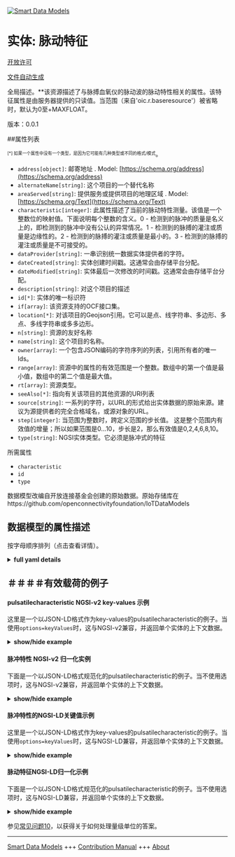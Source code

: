 <!-- 10-Header -->  
[![Smart Data Models](https://smartdatamodels.org/wp-content/uploads/2022/01/SmartDataModels_logo.png "Logo")](https://smartdatamodels.org)  
实体: 脉动特征  
========<!-- /10-Header -->  
<!-- 15-License -->  
[开放许可](https://github.com/smart-data-models//dataModel.OCF/blob/master/pulsatilecharacteristic/LICENSE.md)  
[文件自动生成](https://docs.google.com/presentation/d/e/2PACX-1vTs-Ng5dIAwkg91oTTUdt8ua7woBXhPnwavZ0FxgR8BsAI_Ek3C5q97Nd94HS8KhP-r_quD4H0fgyt3/pub?start=false&loop=false&delayms=3000#slide=id.gb715ace035_0_60)  
<!-- /15-License -->  
<!-- 20-Description -->  
全局描述。**该资源描述了与脉搏血氧仪的脉动波的脉动特性相关的属性。该特征属性是由服务器提供的只读值。当范围（来自'oic.r.baseresource'）被省略时，默认为0至+MAXFLOAT。  
版本：0.0.1  
<!-- /20-Description -->  
<!-- 30-PropertiesList -->  

##属性列表  

<sup><sub>[*] 如果一个属性中没有一个类型，是因为它可能有几种类型或不同的格式/模式</sub></sup>。  
- `address[object]`: 邮寄地址  . Model: [https://schema.org/address](https://schema.org/address)- `alternateName[string]`: 这个项目的一个替代名称  - `areaServed[string]`: 提供服务或提供项目的地理区域  . Model: [https://schema.org/Text](https://schema.org/Text)- `characteristic[integer]`: 此属性描述了当前的脉动特性测量。该值是一个整数位的映射值。下面说明每个整数的含义。0 - 检测到的脉冲的质量是名义上的，即检测到的脉冲中没有公认的异常情况。1 - 检测到的脉搏的灌注或质量是边缘性的。2 - 检测到的脉搏的灌注或质量是最小的。3 - 检测到的脉搏的灌注或质量是不可接受的。  - `dataProvider[string]`: 一串识别统一数据实体提供者的字符。  - `dateCreated[string]`: 实体创建时间戳。这通常会由存储平台分配。  - `dateModified[string]`: 实体最后一次修改的时间戳。这通常会由存储平台分配。  - `description[string]`: 对这个项目的描述  - `id[*]`: 实体的唯一标识符  - `if[array]`: 该资源支持的OCF接口集。  - `location[*]`: 对该项目的Geojson引用。它可以是点、线字符串、多边形、多点、多线字符串或多多边形。  - `n[string]`: 资源的友好名称  - `name[string]`: 这个项目的名称。  - `owner[array]`: 一个包含JSON编码的字符序列的列表，引用所有者的唯一Ids。  - `range[array]`: 资源中的属性的有效范围是一个整数。数组中的第一个值是最小值，数组中的第二个值是最大值。  - `rt[array]`: 资源类型。  - `seeAlso[*]`: 指向有关该项目的其他资源的URI列表  - `source[string]`: 一系列的字符，以URL的形式给出实体数据的原始来源。建议为源提供者的完全合格域名，或源对象的URL。  - `step[integer]`: 当范围为整数时，跨定义范围的步长值。  这是整个范围内有效值的增量；所以如果范围是0...10，步长是2，那么有效值是0,2,4,6,8,10。  - `type[string]`: NGSI实体类型。它必须是脉冲式的特征  <!-- /30-PropertiesList -->  
<!-- 35-RequiredProperties -->  
所需属性  
- `characteristic`  - `id`  - `type`  <!-- /35-RequiredProperties -->  
<!-- 40-RequiredProperties -->  
数据模型改编自开放连接基金会创建的原始数据。原始存储库在https://github.com/openconnectivityfoundation/IoTDataModels  
<!-- /40-RequiredProperties -->  
<!-- 50-DataModelHeader -->  
## 数据模型的属性描述  
按字母顺序排列（点击查看详情）。  
<!-- /50-DataModelHeader -->  
<!-- 60-ModelYaml -->  
<details><summary><strong>full yaml details</strong></summary>    
```yaml  
pulsatilecharacteristic:    
  description: 'This Resource describes the Properties associated with a pulsatile characteristic of the pulsative wave of a Pulse Oximeter. The characteristic Property is a read-only value that is provided by the server. When range (from ''oic.r.baseresource'') is omitted the default is 0 to +MAXFLOAT.'    
  properties:    
    address:    
      description: 'The mailing address'    
      properties:    
        addressCountry:    
          description: 'Property. The country. For example, Spain. Model:''https://schema.org/addressCountry'''    
          type: string    
        addressLocality:    
          description: 'Property. The locality in which the street address is, and which is in the region. Model:''https://schema.org/addressLocality'''    
          type: string    
        addressRegion:    
          description: 'Property. The region in which the locality is, and which is in the country. Model:''https://schema.org/addressRegion'''    
          type: string    
        postOfficeBoxNumber:    
          description: 'Property. The post office box number for PO box addresses. For example, 03578. Model:''https://schema.org/postOfficeBoxNumber'''    
          type: string    
        postalCode:    
          description: 'Property. The postal code. For example, 24004. Model:''https://schema.org/https://schema.org/postalCode'''    
          type: string    
        streetAddress:    
          description: 'Property. The street address. Model:''https://schema.org/streetAddress'''    
          type: string    
      type: object    
      x-ngsi:    
        model: https://schema.org/address    
        type: Property    
    alternateName:    
      description: 'An alternative name for this item'    
      type: string    
      x-ngsi:    
        type: Property    
    areaServed:    
      description: 'The geographic area where a service or offered item is provided'    
      type: string    
      x-ngsi:    
        model: https://schema.org/Text    
        type: Property    
    characteristic:    
      description: 'This Property describes the current pulsatile characteristic measurement. The value is an integer bit mapped value. The following describes what each integer means. 0 - Quality of the detected pulse is nominal, in that there are no recognized abnormalities in the detected pulse. 1 - Perfusion or quality of the detected pulse is marginal. 2 - Perfusion or quality of the detected pulse is minimal. 3 - Perfusion or quality of the detected pulse is unacceptable.'    
      maximum: 3    
      minimum: 0    
      readOnly: true    
      type: integer    
      x-ngsi:    
        type: Property    
    dataProvider:    
      description: 'A sequence of characters identifying the provider of the harmonised data entity.'    
      type: string    
      x-ngsi:    
        type: Property    
    dateCreated:    
      description: 'Entity creation timestamp. This will usually be allocated by the storage platform.'    
      format: date-time    
      type: string    
      x-ngsi:    
        type: Property    
    dateModified:    
      description: 'Timestamp of the last modification of the entity. This will usually be allocated by the storage platform.'    
      format: date-time    
      type: string    
      x-ngsi:    
        type: Property    
    description:    
      description: 'A description of this item'    
      type: string    
      x-ngsi:    
        type: Property    
    id:    
      anyOf: &pulsatilecharacteristic_-_properties_-_owner_-_items_-_anyof    
        - description: 'Property. Identifier format of any NGSI entity'    
          maxLength: 256    
          minLength: 1    
          pattern: ^[\w\-\.\{\}\$\+\*\[\]`|~^@!,:\\]+$    
          type: string    
        - description: 'Property. Identifier format of any NGSI entity'    
          format: uri    
          type: string    
      description: 'Unique identifier of the entity'    
      x-ngsi:    
        type: Property    
    if:    
      description: 'The OCF Interface set supported by this Resource.'    
      items:    
        enum:    
          - oic.if.s    
          - oic.if.baseline    
        type: string    
      minItems: 1    
      readOnly: true    
      type: array    
      uniqueItems: true    
      x-ngsi:    
        type: Property    
    location:    
      description: 'Geojson reference to the item. It can be Point, LineString, Polygon, MultiPoint, MultiLineString or MultiPolygon'    
      oneOf:    
        - description: 'GeoProperty. Geojson reference to the item. Point'    
          properties:    
            bbox:    
              items:    
                type: number    
              minItems: 4    
              type: array    
            coordinates:    
              items:    
                type: number    
              minItems: 2    
              type: array    
            type:    
              enum:    
                - Point    
              type: string    
          required:    
            - type    
            - coordinates    
          title: 'GeoJSON Point'    
          type: object    
        - description: 'GeoProperty. Geojson reference to the item. LineString'    
          properties:    
            bbox:    
              items:    
                type: number    
              minItems: 4    
              type: array    
            coordinates:    
              items:    
                items:    
                  type: number    
                minItems: 2    
                type: array    
              minItems: 2    
              type: array    
            type:    
              enum:    
                - LineString    
              type: string    
          required:    
            - type    
            - coordinates    
          title: 'GeoJSON LineString'    
          type: object    
        - description: 'GeoProperty. Geojson reference to the item. Polygon'    
          properties:    
            bbox:    
              items:    
                type: number    
              minItems: 4    
              type: array    
            coordinates:    
              items:    
                items:    
                  items:    
                    type: number    
                  minItems: 2    
                  type: array    
                minItems: 4    
                type: array    
              type: array    
            type:    
              enum:    
                - Polygon    
              type: string    
          required:    
            - type    
            - coordinates    
          title: 'GeoJSON Polygon'    
          type: object    
        - description: 'GeoProperty. Geojson reference to the item. MultiPoint'    
          properties:    
            bbox:    
              items:    
                type: number    
              minItems: 4    
              type: array    
            coordinates:    
              items:    
                items:    
                  type: number    
                minItems: 2    
                type: array    
              type: array    
            type:    
              enum:    
                - MultiPoint    
              type: string    
          required:    
            - type    
            - coordinates    
          title: 'GeoJSON MultiPoint'    
          type: object    
        - description: 'GeoProperty. Geojson reference to the item. MultiLineString'    
          properties:    
            bbox:    
              items:    
                type: number    
              minItems: 4    
              type: array    
            coordinates:    
              items:    
                items:    
                  items:    
                    type: number    
                  minItems: 2    
                  type: array    
                minItems: 2    
                type: array    
              type: array    
            type:    
              enum:    
                - MultiLineString    
              type: string    
          required:    
            - type    
            - coordinates    
          title: 'GeoJSON MultiLineString'    
          type: object    
        - description: 'GeoProperty. Geojson reference to the item. MultiLineString'    
          properties:    
            bbox:    
              items:    
                type: number    
              minItems: 4    
              type: array    
            coordinates:    
              items:    
                items:    
                  items:    
                    items:    
                      type: number    
                    minItems: 2    
                    type: array    
                  minItems: 4    
                  type: array    
                type: array    
              type: array    
            type:    
              enum:    
                - MultiPolygon    
              type: string    
          required:    
            - type    
            - coordinates    
          title: 'GeoJSON MultiPolygon'    
          type: object    
      x-ngsi:    
        type: GeoProperty    
    n:    
      description: 'Friendly name of the Resource'    
      maxLength: 64    
      readOnly: true    
      type: string    
      x-ngsi:    
        type: Property    
    name:    
      description: 'The name of this item.'    
      type: string    
      x-ngsi:    
        type: Property    
    owner:    
      description: 'A List containing a JSON encoded sequence of characters referencing the unique Ids of the owner(s)'    
      items:    
        anyOf: *pulsatilecharacteristic_-_properties_-_owner_-_items_-_anyof    
        description: 'Property. Unique identifier of the entity'    
      type: array    
      x-ngsi:    
        type: Property    
    range:    
      description: 'The valid range for the Property in the Resource as an integer. The first value in the array is the minimum value, the second value in the array is the maximum value.'    
      items:    
        type: integer    
      maxItems: 2    
      minItems: 2    
      readOnly: true    
      type: array    
      x-ngsi:    
        type: Property    
    rt:    
      description: 'The Resource Type.'    
      items:    
        enum:    
          - oic.r.pulsatilecharacteristic    
        type: string    
      minItems: 1    
      readOnly: true    
      type: array    
      uniqueItems: true    
      x-ngsi:    
        type: Property    
    seeAlso:    
      description: 'list of uri pointing to additional resources about the item'    
      oneOf:    
        - items:    
            format: uri    
            type: string    
          minItems: 1    
          type: array    
        - format: uri    
          type: string    
      x-ngsi:    
        type: Property    
    source:    
      description: 'A sequence of characters giving the original source of the entity data as a URL. Recommended to be the fully qualified domain name of the source provider, or the URL to the source object.'    
      type: string    
      x-ngsi:    
        type: Property    
    step:    
      description: 'Step value across the defined range when the range is an integer.  This is the increment for valid values across the range; so if range is 0..10 and step is 2 then valid values are 0,2,4,6,8,10.'    
      readOnly: true    
      type: integer    
      x-ngsi:    
        type: Property    
    type:    
      description: 'NGSI entity type. It has to be pulsatilecharacteristic'    
      enum:    
        - pulsatilecharacteristic    
      type: string    
      x-ngsi:    
        type: Property    
  required:    
    - characteristic    
    - id    
    - type    
  type: object    
  x-derived-from: https://raw.githubusercontent.com/openconnectivityfoundation/IoTDataModels/master/PulsatileCharacteristic.swagger.json    
  x-disclaimer: 'Redistribution and use in source and binary forms, with or without modification, are permitted  provided that the license conditions are met. Copyleft (c) 2021 Contributors to Smart Data Models Program'    
  x-license-url: https://github.com/smart-data-models/dataModel.OCF/blob/master/pulsatilecharacteristic/LICENSE.md    
  x-model-schema: https://smart-data-models.github.io/dataModel.OCF/pulsatilecharacteristic/schema.json    
  x-model-tags: OCF    
  x-version: 0.0.1    
```  
</details>    
<!-- /60-ModelYaml -->  
<!-- 70-MiddleNotes -->  
<!-- /70-MiddleNotes -->  
<!-- 80-Examples -->  
## ＃＃＃＃有效载荷的例子  
#### pulsatilecharacteristic NGSI-v2 key-values 示例  
这里是一个以JSON-LD格式作为key-values的pulsatilecharacteristic的例子。当使用`options=keyValues`时，这与NGSI-v2兼容，并返回单个实体的上下文数据。  
<details><summary><strong>show/hide example</strong></summary>    
```json  
{  
  "id": "urn:ngsi-ld:pulsatilecharacteristic:id:YHCK:29783958",  
  "dateCreated": "1976-02-28T05:22:23Z",  
  "dateModified": "2017-07-16T13:00:46Z",  
  "source": "Yet agreement bill answer hope social turn. Letter about loss simple.",  
  "name": "Financial wall black. Fund lay writer allow need.",  
  "alternateName": "Chance another opportunity board science. Sometimes east firm traditional heavy talk. Where democratic agree majority.",  
  "description": "Why we behavior support. Republican fine character. Management range me color reduce only accept.",  
  "dataProvider": "Why large entire simply recognize policy center. Responsibility start one film family condition away. Individual condition suggest reveal. Kind gas weight life.",  
  "owner": [  
    "urn:ngsi-ld:pulsatilecharacteristic:items:BFZF:28818876",  
    "urn:ngsi-ld:pulsatilecharacteristic:items:AMNC:70571781"  
  ],  
  "seeAlso": [  
    "urn:ngsi-ld:pulsatilecharacteristic:items:AZOK:81117701",  
    "urn:ngsi-ld:pulsatilecharacteristic:items:CDIN:32720162"  
  ],  
  "location": {  
    "type": "Point",  
    "coordinates": [  
      15.6929545,  
      -154.323339  
    ]  
  },  
  "address": {  
    "streetAddress": "Modern store western training.",  
    "addressLocality": "Program manager prove heart raise key once. Least lay compare. In prevent baby.",  
    "addressRegion": "Subject our baby line. Vote its your society record. Find remain space capital structure. List offer although computer reflect.",  
    "addressCountry": "Early right size whole teacher trip. Over behavior ok positive.",  
    "postalCode": "Single industry skill like blue shake box. Adult sound would yeah.",  
    "postOfficeBoxNumber": "Lay plant possible involve huge. Ok me always specific white growth. Generation check end visit TV quality family."  
  },  
  "areaServed": "During effect type short light. Structure pretty stock heavy list officer laugh actually.",  
  "characteristic": {  
    "type": "Property",  
    "value": 3  
  },  
  "rt": [  
    "oic.r.pulsatilecharacteristic",  
    "oic.r.pulsatilecharacteristic"  
  ],  
  "n": "Magazine truth stop whose group through despite. Example sense peace economy.",  
  "if": [  
    "oic.if.baseline",  
    "oic.if.baseline"  
  ],  
  "range": [  
    864,  
    864  
  ],  
  "step": {  
    "type": "Property",  
    "value": 864  
  },  
  "type": "pulsatilecharacteristic"  
}  
```  
</details>  
#### 脉冲特性 NGSI-v2 归一化实例  
下面是一个以JSON-LD格式规范化的pulsatilecharacteristic的例子。当不使用选项时，这与NGSI-v2兼容，并返回单个实体的上下文数据。  
<details><summary><strong>show/hide example</strong></summary>    
```json  
{  
  "id": {  
    "type": "string",  
    "value": "urn:ngsi-ld:pulsatilecharacteristic:id:YHCK:29783958"  
  },  
  "dateCreated": {  
    "format": "date-time",  
    "type": "string",  
    "value": "1976-02-28T05:22:23Z"  
  },  
  "dateModified": {  
    "format": "date-time",  
    "type": "string",  
    "value": "2017-07-16T13:00:46Z"  
  },  
  "source": {  
    "type": "string",  
    "value": "Yet agreement bill answer hope social turn. Letter about loss simple."  
  },  
  "name": {  
    "type": "string",  
    "value": "Financial wall black. Fund lay writer allow need."  
  },  
  "alternateName": {  
    "type": "string",  
    "value": "Chance another opportunity board science. Sometimes east firm traditional heavy talk. Where democratic agree majority."  
  },  
  "description": {  
    "type": "string",  
    "value": "Why we behavior support. Republican fine character. Management range me color reduce only accept."  
  },  
  "dataProvider": {  
    "type": "string",  
    "value": "Why large entire simply recognize policy center. Responsibility start one film family condition away. Individual condition suggest reveal. Kind gas weight life."  
  },  
  "owner": {  
    "type": "array",  
    "value": [  
      "urn:ngsi-ld:pulsatilecharacteristic:items:BFZF:28818876",  
      "urn:ngsi-ld:pulsatilecharacteristic:items:AMNC:70571781"  
    ]  
  },  
  "seeAlso": {  
    "type": "array",  
    "value": [  
      "urn:ngsi-ld:pulsatilecharacteristic:items:AZOK:81117701",  
      "urn:ngsi-ld:pulsatilecharacteristic:items:CDIN:32720162"  
    ]  
  },  
  "location": {  
    "type": "object",  
    "value": {  
      "type": "Point",  
      "coordinates": [  
        15.6929545,  
        -154.323339  
      ]  
    }  
  },  
  "address": {  
    "type": "object",  
    "value": {  
      "streetAddress": "Modern store western training.",  
      "addressLocality": "Program manager prove heart raise key once. Least lay compare. In prevent baby.",  
      "addressRegion": "Subject our baby line. Vote its your society record. Find remain space capital structure. List offer although computer reflect.",  
      "addressCountry": "Early right size whole teacher trip. Over behavior ok positive.",  
      "postalCode": "Single industry skill like blue shake box. Adult sound would yeah.",  
      "postOfficeBoxNumber": "Lay plant possible involve huge. Ok me always specific white growth. Generation check end visit TV quality family."  
    }  
  },  
  "areaServed": {  
    "type": "string",  
    "value": "During effect type short light. Structure pretty stock heavy list officer laugh actually."  
  },  
  "characteristic": {  
    "type": "object",  
    "value": {  
      "type": "Property",  
      "value": 3  
    }  
  },  
  "rt": {  
    "type": "array",  
    "value": [  
      "oic.r.pulsatilecharacteristic",  
      "oic.r.pulsatilecharacteristic"  
    ]  
  },  
  "n": {  
    "type": "string",  
    "value": "Magazine truth stop whose group through despite. Example sense peace economy."  
  },  
  "if": {  
    "type": "array",  
    "value": [  
      "oic.if.baseline",  
      "oic.if.baseline"  
    ]  
  },  
  "range": {  
    "type": "array",  
    "value": [  
      864,  
      864  
    ]  
  },  
  "step": {  
    "type": "object",  
    "value": {  
      "type": "Property",  
      "value": 864  
    }  
  },  
  "type": {  
    "type": "string",  
    "value": "pulsatilecharacteristic"  
  }  
}  
```  
</details>  
#### 脉冲特性的NGSI-LD关键值示例  
这里是一个以JSON-LD格式作为key-values的pulsatilecharacteristic的例子。当使用`options=keyValues`时，这与NGSI-LD兼容，并返回单个实体的上下文数据。  
<details><summary><strong>show/hide example</strong></summary>    
```json  
{  
    "id": "urn:ngsi-ld:pulsatilecharacteristic:id:YHCK:29783958",  
    "dateCreated": "1976-02-28T05:22:23Z",  
    "dateModified": "2017-07-16T13:00:46Z",  
    "source": "Yet agreement bill answer hope social turn. Letter about loss simple.",  
    "name": "Financial wall black. Fund lay writer allow need.",  
    "alternateName": "Chance another opportunity board science. Sometimes east firm traditional heavy talk. Where democratic agree majority.",  
    "description": "Why we behavior support. Republican fine character. Management range me color reduce only accept.",  
    "dataProvider": "Why large entire simply recognize policy center. Responsibility start one film family condition away. Individual condition suggest reveal. Kind gas weight life.",  
    "owner": [  
        "urn:ngsi-ld:pulsatilecharacteristic:items:BFZF:28818876",  
        "urn:ngsi-ld:pulsatilecharacteristic:items:AMNC:70571781"  
    ],  
    "seeAlso": [  
        "urn:ngsi-ld:pulsatilecharacteristic:items:AZOK:81117701",  
        "urn:ngsi-ld:pulsatilecharacteristic:items:CDIN:32720162"  
    ],  
    "location": {  
        "type": "Point",  
        "coordinates": [  
            15.6929545,  
            -154.323339  
        ]  
    },  
    "address": {  
        "streetAddress": "Modern store western training.",  
        "addressLocality": "Program manager prove heart raise key once. Least lay compare. In prevent baby.",  
        "addressRegion": "Subject our baby line. Vote its your society record. Find remain space capital structure. List offer although computer reflect.",  
        "addressCountry": "Early right size whole teacher trip. Over behavior ok positive.",  
        "postalCode": "Single industry skill like blue shake box. Adult sound would yeah.",  
        "postOfficeBoxNumber": "Lay plant possible involve huge. Ok me always specific white growth. Generation check end visit TV quality family."  
    },  
    "areaServed": "During effect type short light. Structure pretty stock heavy list officer laugh actually.",  
    "characteristic": {  
        "type": "Property",  
        "value": 3  
    },  
    "rt": [  
        "oic.r.pulsatilecharacteristic",  
        "oic.r.pulsatilecharacteristic"  
    ],  
    "n": "Magazine truth stop whose group through despite. Example sense peace economy.",  
    "if": [  
        "oic.if.baseline",  
        "oic.if.baseline"  
    ],  
    "range": [  
        864,  
        864  
    ],  
    "step": {  
        "type": "Property",  
        "value": 864  
    },  
    "type": "pulsatilecharacteristic",  
    "@context": [  
        "https://smartdatamodels.org/context.jsonld",  
        "https://raw.githubusercontent.com/smart-data-models/dataModel.OCF/master/context.jsonld"  
    ]  
}  
```  
</details>  
#### 脉动特征NGSI-LD归一化示例  
下面是一个以JSON-LD格式规范化的pulsatilecharacteristic的例子。当不使用选项时，这与NGSI-LD兼容，并返回单个实体的上下文数据。  
<details><summary><strong>show/hide example</strong></summary>    
```json  
{  
    "id": "urn:ngsi-ld:pulsatilecharacteristic:id:PEQB:72314296",  
    "dateCreated": {  
        "type": "Property",  
        "value": {  
            "@type": "DateTime",  
            "@value": "1984-03-15T12:56:52Z"  
        }  
    },  
    "dateModified": {  
        "type": "Property",  
        "value": {  
            "@type": "DateTime",  
            "@value": "2008-12-25T07:46:38Z"  
        }  
    },  
    "source": {  
        "type": "Property",  
        "value": "Security major fill. Marriage mind pass view few."  
    },  
    "name": {  
        "type": "Property",  
        "value": "Science three kitchen back commercial cup."  
    },  
    "alternateName": {  
        "type": "Property",  
        "value": "Practice too itself attorney. Again idea by business. Only still require. Ball from writer book very."  
    },  
    "description": {  
        "type": "Property",  
        "value": "Often him movement top say woman room. Majority north rest. View statement kitchen stock share."  
    },  
    "dataProvider": {  
        "type": "Property",  
        "value": "Nice city marriage fish fast significant reality treatment."  
    },  
    "owner": {  
        "type": "Property",  
        "value": [  
            "urn:ngsi-ld:pulsatilecharacteristic:items:NCQB:61984770",  
            "urn:ngsi-ld:pulsatilecharacteristic:items:DTSC:44774924"  
        ]  
    },  
    "seeAlso": {  
        "type": "Property",  
        "value": [  
            "urn:ngsi-ld:pulsatilecharacteristic:items:IOXR:74178561"  
        ]  
    },  
    "location": {  
        "type": "Property",  
        "value": {  
            "type": "Point",  
            "coordinates": [  
                -9.058526,  
                -178.41251  
            ]  
        }  
    },  
    "address": {  
        "type": "Property",  
        "value": {  
            "streetAddress": "Start account director increase firm defense. Teacher television recently home. Around administration drug artist team little our purpose. Interview out wrong daughter why drop image.",  
            "addressLocality": "Top young young call inside.",  
            "addressRegion": "I gas animal into. Father end mind. Three religious travel heart.",  
            "addressCountry": "Seat artist cut black. Low go threat final.",  
            "postalCode": "Bank history top. Appear a him land truth leg center. Hope TV at pass nation author.",  
            "postOfficeBoxNumber": "Spend use news main strong each."  
        }  
    },  
    "areaServed": {  
        "type": "Property",  
        "value": "Box kitchen world kitchen public technology save."  
    },  
    "characteristic": {  
        "type": "Property",  
        "value": 3  
    },  
    "rt": {  
        "type": "Property",  
        "value": [  
            "oic.r.pulsatilecharacteristic"  
        ]  
    },  
    "n": {  
        "type": "Property",  
        "value": "Under recently discover ready its. So color capital current. Kitchen require half."  
    },  
    "if": {  
        "type": "Property",  
        "value": [  
            "oic.if.baseline"  
        ]  
    },  
    "range": {  
        "type": "Property",  
        "value": [  
            304,  
            754  
        ]  
    },  
    "step": {  
        "type": "Property",  
        "value": 737  
    },  
    "type": "pulsatilecharacteristic",  
    "@context": [  
        "https://smartdatamodels.org/context.jsonld",  
        "https://raw.githubusercontent.com/smart-data-models/dataModel.OCF/master/context.jsonld"  
    ]  
}  
```  
</details><!-- /80-Examples -->  
<!-- 90-FooterNotes -->  
<!-- /90-FooterNotes -->  
<!-- 95-Units -->  
参见[常见问题10](https://smartdatamodels.org/index.php/faqs/)，以获得关于如何处理量级单位的答案。  
<!-- /95-Units -->  
<!-- 97-LastFooter -->  
---  
[Smart Data Models](https://smartdatamodels.org) +++ [Contribution Manual](https://bit.ly/contribution_manual) +++ [About](https://bit.ly/Introduction_SDM)<!-- /97-LastFooter -->  
